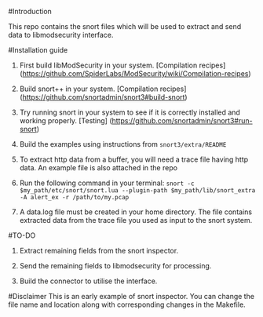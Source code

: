 #Introduction

This repo contains the snort files which will be used to extract and send data to libmodsecurity interface.

#Installation guide

1. First build libModSecurity in your system. [Compilation recipes]
(https://github.com/SpiderLabs/ModSecurity/wiki/Compilation-recipes)

2. Build snort++ in your system. [Compilation recipes]
(https://github.com/snortadmin/snort3#build-snort)

3. Try running snort in your system to see if it is correctly installed and working properly. [Testing]
(https://github.com/snortadmin/snort3#run-snort)

4. Build the examples using instructions from `snort3/extra/README`

5. To extract http data from a buffer, you will need a trace file having http data. An example file is also attached in the repo

6. Run the following command in your terminal:
   `snort -c $my_path/etc/snort/snort.lua --plugin-path $my_path/lib/snort_extra -A alert_ex -r /path/to/my.pcap`

7. A data.log file must be created in your home directory. The file contains extracted data from the trace file you used as input to the snort system.

#TO-DO

1. Extract remaining fields from the snort inspector.

2. Send the remaining fields to libmodsecurity for processing.

3. Build the connector to utilise the interface.

#Disclaimer
This is an early example of snort inspector. You can change the file name and location along with corresponding changes in the Makefile.

